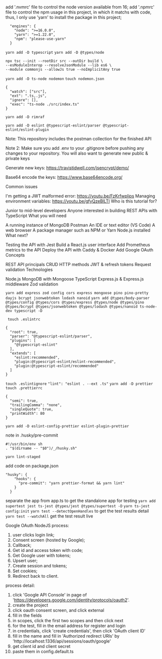 add '.nvmrc' file to control the node version available from 16;
add '.npmrc' file to control the npm usage in this project, in which it matchs with code, thus, I only use 'yarn' to install the package in this project;

```
  "engines": {
    "node": ">=16.0.0",
    "yarn": ">=1.22.0",
    "npm": "please-use-yarn"
  }
```

`yarn add -D typescript`
`yarn add -D @types/node`

```
npx tsc --init --rootDir src --outDir build \
--esModuleInterop --resolveJsonModule --lib es6 \
--module commonjs --allowJs true --noImplicitAny true
```

`yarn add -D ts-node nodemon`
`touch nodemon.json`

```
{
  "watch": ["src"],
  "ext": ".ts,.js",
  "ignore": [],
  "exec": "ts-node ./src/index.ts"
}
```

`yarn add -D rimraf`

`yarn add -D eslint @typescript-eslint/parser @typescript-eslint/eslint-plugin`

Note: This repository includes the postman collection for the finished API

Note 2: Make sure you add .env to your .gitignore before pushing any changes to your repository. You will also want to generate new public & private keys

Generate new keys: https://travistidwell.com/jsencrypt/demo/

Base64 encode the keys: https://www.base64encode.org/

Common issues

I'm getting a JWT malformed error: https://youtu.be/FzKrfwplips
Managing environment variables: https://youtu.be/gfyQzeBlLTI
Who is this tutorial for?

Junior to mid-level developers
Anyone interested in building REST APIs with TypeScript
What you will need

A running instance of MongoDB
Postman
An IDE or text editor (VS Code)
A web browser
A package manager such as NPM or Yarn
Node.js installed
What next?

Testing the API with Jest
Build a React.js user interface
Add Prometheus metrics to the API
Deploy the API with Caddy & Docker
Add Google OAuth
Concepts

REST API principals
CRUD
HTTP methods
JWT & refresh tokens
Request validation
Technologies

Node.js
MongoDB with Mongoose
TypeScript
Express.js & Express.js middleware
Zod validation

`yarn add express zod config cors express mongoose pino pino-pretty dayjs bcrypt jsonwebtoken lodash nanoid`
`yarn add @types/body-parser @types/config @types/cors @types/express @types/node @types/pino @types/bcrypt @types/jsonwebtoken @types/lodash @types/nanoid ts-node-dev typescript -D`

` touch .eslintrc`

```
{
  "root": true,
  "parser": "@typescript-eslint/parser",
  "plugins": [
    "@typescript-eslint"
  ],
  "extends": [
    "eslint:recommended",
    "plugin:@typescript-eslint/eslint-recommended",
    "plugin:@typescript-eslint/recommended"
  ]
}
```

`touch .eslintignore`
`"lint": "eslint . --ext .ts"`
`yarn add -D prettier`
`touch .prettierrc`

```
{
  "semi": true,
  "trailingComma": "none",
  "singleQuote": true,
  "printWidth": 80
}
```

`yarn add -D eslint-config-prettier eslint-plugin-prettier`

note in .husky/pre-commit

```
#!/usr/bin/env sh
. "$(dirname -- "$0")/_/husky.sh"

yarn lint-staged
```

add code on package.json
```
"husky": {
    "hooks": {
      "pre-commit": "yarn prettier-format && yarn lint"
    }
  }
```

separate the app from app.ts to get the standalone app for testing
`yarn add supertest jest ts-jest @types/jest @types/supertest -D`
`yarn ts-jest config:init`
`yarn test --detectOpenHandles` to get the test results detail
`yarn test --watchAll` get the test result live


Google OAuth NodeJS process:
1. user clicks login link;
2. Consent screen (hosted by Google);
3. Callback;
4. Get id and access token with code;
5. Get Google user with tokens;
6. Upsert user;
7. Create session and tokens;
8. Set cookies;
9. Redirect back to client.


process detail:
1. click 'Google API Console' in page of 'https://developers.google.com/identity/protocols/oauth2'.
2. create the project
3. click oauth consent screen, and click external
4. fill in the fields
5. in scopes, click the first two scopes and then click next
6. for the test, fill in the email address for register and login
7. in credentials, click 'create credentials', then click 'OAuth client ID'
8. fill in the name and fill in 'Authorized redirect URIs' by 'http://localhost:1336/api/sessions/oauth/google'
9. get client id and client secret
10. paste them in config.default.ts

